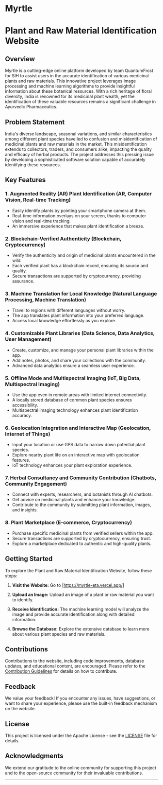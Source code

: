 # Myrtle


# Plant and Raw Material Identification Website

## Overview

Myrtle is a cutting-edge online platform developed by team QuantumFrost for SIH to assist users in the accurate identification of various medicinal plants and raw materials. This innovative project leverages image processing and machine learning algorithms to provide insightful information about these botanical resources. With a rich heritage of floral diversity, India is renowned for its medicinal plant wealth, yet the identification of these valuable resources remains a significant challenge in Ayurvedic Pharmaceutics.

## Problem Statement

India's diverse landscape, seasonal variations, and similar characteristics among different plant species have led to confusion and misidentification of medicinal plants and raw materials in the market. This misidentification extends to collectors, traders, and consumers alike, impacting the quality and efficacy of herbal products. The project addresses this pressing issue by developing a sophisticated software solution capable of accurately identifying these resources.

## Key Features

### 1. Augmented Reality (AR) Plant Identification (AR, Computer Vision, Real-time Tracking)

- Easily identify plants by pointing your smartphone camera at them.
- Real-time information overlays on your screen, thanks to computer vision and real-time tracking.
- An immersive experience that makes plant identification a breeze.

### 2. Blockchain-Verified Authenticity (Blockchain, Cryptocurrency)

- Verify the authenticity and origin of medicinal plants encountered in the wild.
- Each verified plant has a blockchain record, ensuring its source and quality.
- Secure transactions are supported by cryptocurrency, providing assurance.

### 3. Machine Translation for Local Knowledge (Natural Language Processing, Machine Translation)

- Travel to regions with different languages without worry.
- The app translates plant information into your preferred language.
- Access local knowledge effortlessly as you explore.

### 4. Customizable Plant Libraries (Data Science, Data Analytics, User Management)

- Create, customize, and manage your personal plant libraries within the app.
- Add notes, photos, and share your collections with the community.
- Advanced data analytics ensure a seamless user experience.

### 5. Offline Mode and Multispectral Imaging (IoT, Big Data, Multispectral Imaging)

- Use the app even in remote areas with limited internet connectivity.
- A locally stored database of common plant species ensures accessibility.
- Multispectral imaging technology enhances plant identification accuracy.

### 6. Geolocation Integration and Interactive Map (Geolocation, Internet of Things)

- Input your location or use GPS data to narrow down potential plant species.
- Explore nearby plant life on an interactive map with geolocation features.
- IoT technology enhances your plant exploration experience.

### 7. Herbal Consultancy and Community Contribution (Chatbots, Community Engagement)

- Connect with experts, researchers, and botanists through AI chatbots.
- Get advice on medicinal plants and enhance your knowledge.
- Contribute to the community by submitting plant information, images, and insights.

### 8. Plant Marketplace (E-commerce, Cryptocurrency)

- Purchase specific medicinal plants from verified sellers within the app.
- Secure transactions are supported by cryptocurrency, ensuring trust.
- Explore a marketplace dedicated to authentic and high-quality plants.
## Getting Started

To explore the Plant and Raw Material Identification Website, follow these steps:

1. **Visit the Website:** Go to [https://myrtle-eta.vercel.app/] 

2. **Upload an Image:** Upload an image of a plant or raw material you want to identify.

3. **Receive Identification:** The machine learning model will analyze the image and provide accurate identification along with detailed information.

4. **Browse the Database:** Explore the extensive database to learn more about various plant species and raw materials.

## Contributions

Contributions to the website, including code improvements, database updates, and educational content, are encouraged. Please refer to the [Contribution Guidelines](CONTRIBUTING.md) for details on how to contribute.

## Feedback

We value your feedback! If you encounter any issues, have suggestions, or want to share your experience, please use the built-in feedback mechanism on the website.

## License

This project is licensed under the Apache License - see the [LICENSE](LICENSE) file for details.

## Acknowledgments

We extend our gratitude to the online community for supporting this project and to the open-source community for their invaluable contributions.

---

